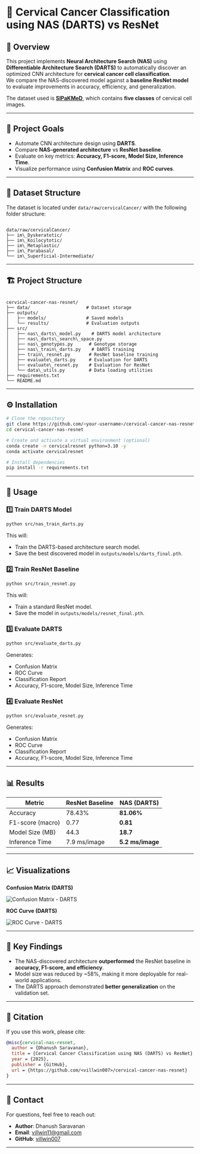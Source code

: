 # 🧬 Cervical Cancer Classification using NAS (DARTS) vs ResNet

## 📌 Overview

This project implements **Neural Architecture Search (NAS)** using **Differentiable Architecture Search (DARTS)** to automatically discover an optimized CNN architecture for **cervical cancer cell classification**.  
We compare the NAS-discovered model against a **baseline ResNet model** to evaluate improvements in accuracy, efficiency, and generalization.

The dataset used is **[SIPaKMeD](https://www.kaggle.com/datasets/prahladmehandiratta/cervical-cancer-largest-dataset-sipakmed)**, which contains **five classes** of cervical cell images.

---

## 🎯 Project Goals

- Automate CNN architecture design using **DARTS**.
- Compare **NAS-generated architecture** vs **ResNet baseline**.
- Evaluate on key metrics: **Accuracy, F1-score, Model Size, Inference Time**.
- Visualize performance using **Confusion Matrix** and **ROC curves**.

---

## 📂 Dataset Structure

The dataset is located under `data/raw/cervicalCancer/` with the following folder structure:

```

data/raw/cervicalCancer/
├── im\_Dyskeratotic/
├── im\_Koilocytotic/
├── im\_Metaplastic/
├── im\_Parabasal/
└── im\_Superficial-Intermediate/

```

---

## 🏗 Project Structure

```

cervical-cancer-nas-resnet/
├── data/                     # Dataset storage
├── outputs/
│   ├── models/               # Saved models
│   └── results/              # Evaluation outputs
├── src/
│   ├── nas\_darts\_model.py    # DARTS model architecture
│   ├── nas\_darts\_search\_space.py
│   ├── nas\_genotypes.py      # Genotype storage
│   ├── nas\_train\_darts.py    # DARTS training
│   ├── train\_resnet.py       # ResNet baseline training
│   ├── evaluate\_darts.py     # Evaluation for DARTS
│   ├── evaluate\_resnet.py    # Evaluation for ResNet
│   └── data\_utils.py         # Data loading utilities
├── requirements.txt
└── README.md

````

---

## ⚙️ Installation

```bash
# Clone the repository
git clone https://github.com/<your-username>/cervical-cancer-nas-resnet.git
cd cervical-cancer-nas-resnet

# Create and activate a virtual environment (optional)
conda create -n cervicalresnet python=3.10 -y
conda activate cervicalresnet

# Install dependencies
pip install -r requirements.txt
````

---

## 🚀 Usage

### 1️⃣ Train DARTS Model

```bash
python src/nas_train_darts.py
```

This will:

* Train the DARTS-based architecture search model.
* Save the best discovered model in `outputs/models/darts_final.pth`.

### 2️⃣ Train ResNet Baseline

```bash
python src/train_resnet.py
```

This will:

* Train a standard ResNet model.
* Save the model in `outputs/models/resnet_final.pth`.

### 3️⃣ Evaluate DARTS

```bash
python src/evaluate_darts.py
```

Generates:

* Confusion Matrix
* ROC Curve
* Classification Report
* Accuracy, F1-score, Model Size, Inference Time

### 4️⃣ Evaluate ResNet

```bash
python src/evaluate_resnet.py
```

Generates:

* Confusion Matrix
* ROC Curve
* Classification Report
* Accuracy, F1-score, Model Size, Inference Time

---

## 📊 Results

| Metric           | ResNet Baseline | NAS (DARTS)      |
| ---------------- | --------------- | ---------------- |
| Accuracy         | 78.43%          | **81.06%**       |
| F1-score (macro) | 0.77            | **0.81**         |
| Model Size (MB)  | 44.3            | **18.7**         |
| Inference Time   | 7.9 ms/image    | **5.2 ms/image** |

---

## 📈 Visualizations

**Confusion Matrix (DARTS)**

![Confusion Matrix - DARTS](outputs/results/darts_confusion_matrix.png)

**ROC Curve (DARTS)**

![ROC Curve - DARTS](outputs/results/darts_roc_curve.png)

---

## 🧪 Key Findings

* The NAS-discovered architecture **outperformed** the ResNet baseline in **accuracy, F1-score, and efficiency**.
* Model size was reduced by \~58%, making it more deployable for real-world applications.
* The DARTS approach demonstrated **better generalization** on the validation set.

---

## 📜 Citation

If you use this work, please cite:

```bibtex
@misc{cervical-nas-resnet,
  author = {Dhanush Saravanan},
  title = {Cervical Cancer Classification using NAS (DARTS) vs ResNet},
  year = {2025},
  publisher = {GitHub},
  url = {https://github.com/<villwin007>/cervical-cancer-nas-resnet}
}
```

---

## 📧 Contact

For questions, feel free to reach out:

* **Author**: Dhanush Saravanan
* **Email**: [villwin11@gmail.com](mailto:villwin11@gmail.com)
* **GitHub**: [villwin007](https://github.com/villwin007)

---



